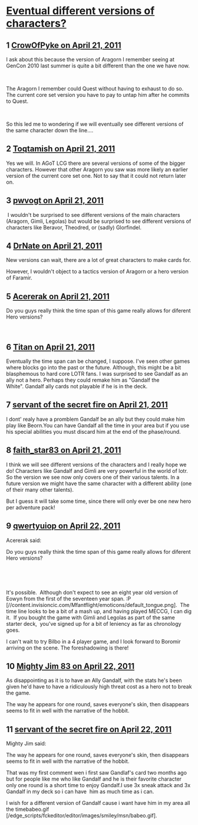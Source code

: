 # [Eventual different versions of characters?](https://community.fantasyflightgames.com/topic/45570-eventual-different-versions-of-characters/)

## 1 [CrowOfPyke on April 21, 2011](https://community.fantasyflightgames.com/topic/45570-eventual-different-versions-of-characters/?do=findComment&comment=457117)

I ask about this because the version of Aragorn I remember seeing at GenCon 2010 last summer is quite a bit different than the one we have now.

 

The Aragorn I remember could Quest without having to exhaust to do so.  The current core set version you have to pay to untap him after he commits to Quest.

 

So this led me to wondering if we will eventually see different versions of the same character down the line....

## 2 [Toqtamish on April 21, 2011](https://community.fantasyflightgames.com/topic/45570-eventual-different-versions-of-characters/?do=findComment&comment=457119)

Yes we will. In AGoT LCG there are several versions of some of the bigger characters. However that other Aragorn you saw was more likely an earlier version of the current core set one. Not to say that it could not return later on.

## 3 [pwvogt on April 21, 2011](https://community.fantasyflightgames.com/topic/45570-eventual-different-versions-of-characters/?do=findComment&comment=457191)

 I wouldn't be surprised to see different versions of the main characters (Aragorn, Gimli, Legolas) but would be surprised to see different versions of characters like Beravor, Theodred, or (sadly) Glorfindel. 

## 4 [DrNate on April 21, 2011](https://community.fantasyflightgames.com/topic/45570-eventual-different-versions-of-characters/?do=findComment&comment=457239)

New versions can wait, there are a lot of great characters to make cards for.

However, I wouldn't object to a tactics version of Aragorn or a hero version of Faramir.

## 5 [Acererak on April 21, 2011](https://community.fantasyflightgames.com/topic/45570-eventual-different-versions-of-characters/?do=findComment&comment=457242)

Do you guys really think the time span of this game really allows for diferent Hero versions?

 

## 6 [Titan on April 21, 2011](https://community.fantasyflightgames.com/topic/45570-eventual-different-versions-of-characters/?do=findComment&comment=457257)

Eventually the time span can be changed, I suppose. I've seen other games where blocks go into the past or the future. Although, this might be a bit blasphemous to hard core LOTR fans. I was surprised to see Gandalf as an ally not a hero. Perhaps they could remake him as "Gandalf the White". Gandalf ally cards not playable if he is in the deck. 

## 7 [servant of the secret fire on April 21, 2011](https://community.fantasyflightgames.com/topic/45570-eventual-different-versions-of-characters/?do=findComment&comment=457279)

I dont' realy have a promblem Gandalf be an ally but they could make him play like Beorn.You can have Gandalf all the time in your area but if you use his special abilities you must discard him at the end of the phase/round.

## 8 [faith_star83 on April 21, 2011](https://community.fantasyflightgames.com/topic/45570-eventual-different-versions-of-characters/?do=findComment&comment=457303)

I think we will see different versions of the characters and I really hope we do! Characters like Gandalf and Gimli are very powerful in the world of lotr. So the version we see now only covers one of their various talents. In a future version we might have the same character with a different ability (one of their many other talents).

But I guess it will take some time, since there will only ever be one new hero per adventure pack!

## 9 [qwertyuiop on April 22, 2011](https://community.fantasyflightgames.com/topic/45570-eventual-different-versions-of-characters/?do=findComment&comment=457344)

Acererak said:

Do you guys really think the time span of this game really allows for diferent Hero versions?

 



 

It's possible.  Although don't expect to see an eight year old version of Eowyn from the first of the seventeen year span. :P [//content.invisioncic.com/Mfantflight/emoticons/default_tongue.png].  The time line looks to be a bit of a mash up, and having played MECCG, I can dig it.  If you bought the game with Gimli and Legolas as part of the same starter deck,  you've signed up for a bit of leniency as far as chronology goes.

I can't wait to try Bilbo in a 4 player game, and I look forward to Boromir arriving on the scene. The foreshadowing is there!
 

## 10 [Mighty Jim 83 on April 22, 2011](https://community.fantasyflightgames.com/topic/45570-eventual-different-versions-of-characters/?do=findComment&comment=457413)

As disappointing as it is to have an Ally Gandalf, with the stats he's been given he'd have to have a ridiculously high threat cost as a hero not to break the game.

The way he appears for one round, saves everyone's skin, then disappears seems to fit in well with the narrative of the hobbit.

## 11 [servant of the secret fire on April 22, 2011](https://community.fantasyflightgames.com/topic/45570-eventual-different-versions-of-characters/?do=findComment&comment=457488)

Mighty Jim said:

The way he appears for one round, saves everyone's skin, then disappears seems to fit in well with the narrative of the hobbit.



That was my first comment wen i first saw Gandlaf's card two months ago but for people like me who like Gandalf and he is their favorite character only one round is a short time to enjoy Gandalf.I use 3x sneak attack and 3x Gandalf in my deck so i can have  him as much time as i can.

I wish for a different version of Gandalf cause i want have him in my area all the timebabeo.gif [/edge_scripts/fckeditor/editor/images/smiley/msn/babeo.gif].

